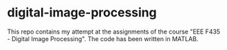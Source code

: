 # digital-image-processing
This repo contains my attempt at the assignments of the course "EEE F435 - Digital Image Processing". The code has been written in MATLAB.
